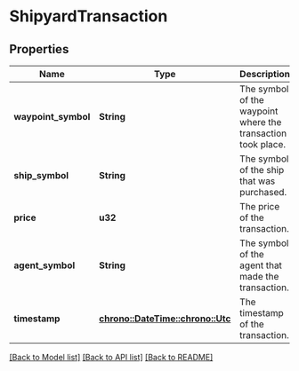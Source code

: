 # ShipyardTransaction

## Properties
Name | Type | Description | Notes
------------ | ------------- | ------------- | -------------
**waypoint_symbol** | **String** | The symbol of the waypoint where the transaction took place. | 
**ship_symbol** | **String** | The symbol of the ship that was purchased. | 
**price** | **u32** | The price of the transaction. | 
**agent_symbol** | **String** | The symbol of the agent that made the transaction. | 
**timestamp** | [**chrono::DateTime::<chrono::Utc>**](DateTime.md) | The timestamp of the transaction. | 

[[Back to Model list]](../README.md#documentation-for-models) [[Back to API list]](../README.md#documentation-for-api-endpoints) [[Back to README]](../README.md)



